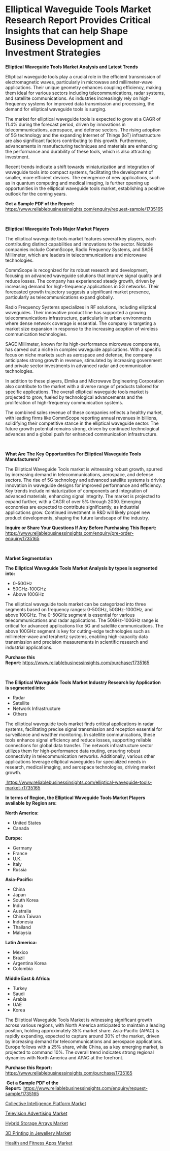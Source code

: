 <p><h1>Elliptical Waveguide Tools Market Research Report Provides Critical Insights that can help Shape Business Development and Investment Strategies</h1></p><p><strong>Elliptical Waveguide Tools Market Analysis and Latest Trends</strong></p>
<p><p>Elliptical waveguide tools play a crucial role in the efficient transmission of electromagnetic waves, particularly in microwave and millimeter-wave applications. Their unique geometry enhances coupling efficiency, making them ideal for various sectors including telecommunications, radar systems, and satellite communications. As industries increasingly rely on high-frequency systems for improved data transmission and processing, the demand for elliptical waveguide tools is surging.</p><p>The market for elliptical waveguide tools is expected to grow at a CAGR of 11.4% during the forecast period, driven by innovations in telecommunications, aerospace, and defense sectors. The rising adoption of 5G technology and the expanding Internet of Things (IoT) infrastructure are also significant factors contributing to this growth. Furthermore, advancements in manufacturing techniques and materials are enhancing the performance and durability of these tools, which is also attracting investment.</p><p>Recent trends indicate a shift towards miniaturization and integration of waveguide tools into compact systems, facilitating the development of smaller, more efficient devices. The emergence of new applications, such as in quantum computing and medical imaging, is further opening up opportunities in the elliptical waveguide tools market, establishing a positive outlook for the coming years.</p></p>
<p><strong>Get a Sample PDF of the Report:&nbsp;</strong> <a href="https://www.reliablebusinessinsights.com/enquiry/request-sample/1735165?utm_campaign=1877&utm_medium=2&utm_source=Github&utm_content=ia&utm_term=18122024&utm_id=elliptical-waveguide-tools">https://www.reliablebusinessinsights.com/enquiry/request-sample/1735165</a></p>
<p>&nbsp;</p>
<p><strong>Elliptical Waveguide Tools Major Market Players</strong></p>
<p><p>The elliptical waveguide tools market features several key players, each contributing distinct capabilities and innovations to the sector. Notable companies include CommScope, Radio Frequency Systems, and SAGE Millimeter, which are leaders in telecommunications and microwave technologies.</p><p>CommScope is recognized for its robust research and development, focusing on advanced waveguide solutions that improve signal quality and reduce losses. The company has experienced steady growth, driven by increasing demand for high-frequency applications in 5G networks. Their forecasted growth trajectory suggests a significant market presence, particularly as telecommunications expand globally.</p><p>Radio Frequency Systems specializes in RF solutions, including elliptical waveguides. Their innovative product line has supported a growing telecommunications infrastructure, particularly in urban environments where dense network coverage is essential. The company is targeting a market size expansion in response to the increasing adoption of wireless communication technologies.</p><p>SAGE Millimeter, known for its high-performance microwave components, has carved out a niche in complex waveguide applications. With a specific focus on niche markets such as aerospace and defense, the company anticipates strong growth in revenue, stimulated by increasing government and private sector investments in advanced radar and communication technologies.</p><p>In addition to these players, Elmika and Microwave Engineering Corporation also contribute to the market with a diverse range of products tailored for specific applications. The overall elliptical waveguide tools market is projected to grow, fueled by technological advancements and the proliferation of high-frequency communication systems.</p><p>The combined sales revenue of these companies reflects a healthy market, with leading firms like CommScope reporting annual revenues in billions, solidifying their competitive stance in the elliptical waveguide sector. The future growth potential remains strong, driven by continued technological advances and a global push for enhanced communication infrastructure.</p></p>
<p>&nbsp;</p>
<p><strong>What Are The Key Opportunities For Elliptical Waveguide Tools Manufacturers?</strong></p>
<p><p>The Elliptical Waveguide Tools market is witnessing robust growth, spurred by increasing demand in telecommunications, aerospace, and defense sectors. The rise of 5G technology and advanced satellite systems is driving innovation in waveguide designs for improved performance and efficiency. Key trends include miniaturization of components and integration of advanced materials, enhancing signal integrity. The market is projected to expand further, with a CAGR of over 5% through 2030. Emerging economies are expected to contribute significantly, as industrial applications grow. Continued investment in R&D will likely propel new product developments, shaping the future landscape of the industry.</p></p>
<p><strong>Inquire or Share Your Questions If Any Before Purchasing This Report:</strong> <a href="https://www.reliablebusinessinsights.com/enquiry/pre-order-enquiry/1735165?utm_campaign=1877&utm_medium=2&utm_source=Github&utm_content=ia&utm_term=18122024&utm_id=elliptical-waveguide-tools">https://www.reliablebusinessinsights.com/enquiry/pre-order-enquiry/1735165</a></p>
<p>&nbsp;</p>
<p><strong>Market Segmentation</strong></p>
<p><strong>The Elliptical Waveguide Tools Market Analysis by types is segmented into:</strong></p>
<p><ul><li>0-50GHz</li><li>50GHz-100GHz</li><li>Above 100GHz</li></ul></p>
<p><p>The elliptical waveguide tools market can be categorized into three segments based on frequency ranges: 0-50GHz, 50GHz-100GHz, and above 100GHz. The 0-50GHz segment is essential for various telecommunications and radar applications. The 50GHz-100GHz range is critical for advanced applications like 5G and satellite communications. The above 100GHz segment is key for cutting-edge technologies such as millimeter-wave and terahertz systems, enabling high-capacity data transmission and precision measurements in scientific research and industrial applications.</p></p>
<p><strong>Purchase this Report:&nbsp;</strong><a href="https://www.reliablebusinessinsights.com/purchase/1735165?utm_campaign=1877&utm_medium=2&utm_source=Github&utm_content=ia&utm_term=18122024&utm_id=elliptical-waveguide-tools">https://www.reliablebusinessinsights.com/purchase/1735165</a></p>
<p>&nbsp;</p>
<p><strong>The Elliptical Waveguide Tools Market Industry Research by Application is segmented into:</strong></p>
<p><ul><li>Radar</li><li>Satellite</li><li>Network Infrastructure</li><li>Others</li></ul></p>
<p><p>The elliptical waveguide tools market finds critical applications in radar systems, facilitating precise signal transmission and reception essential for surveillance and weather monitoring. In satellite communications, these tools enhance signal efficiency and reduce losses, supporting reliable connections for global data transfer. The network infrastructure sector utilizes them for high-performance data routing, ensuring robust connectivity in telecommunication networks. Additionally, various other applications leverage elliptical waveguides for specialized needs in research, medical imaging, and aerospace technologies, driving market growth.</p></p>
<p><a href="https://www.reliablebusinessinsights.com/elliptical-waveguide-tools-market-r1735165?utm_campaign=1877&utm_medium=2&utm_source=Github&utm_content=ia&utm_term=18122024&utm_id=elliptical-waveguide-tools">&nbsp;https://www.reliablebusinessinsights.com/elliptical-waveguide-tools-market-r1735165</a></p>
<p><strong>In terms of Region, the Elliptical Waveguide Tools Market Players available by Region are:</strong></p>
<p>
    <p> <strong> North America: </strong>
        <ul>
            <li>United States</li>
            <li>Canada</li>
        </ul>
        </p> 
    <p> <strong> Europe: </strong>
        <ul>
            <li>Germany</li>
            <li>France</li>
            <li>U.K.</li>
            <li>Italy</li>
            <li>Russia</li>
        </ul>
        </p> 
    <p> <strong> Asia-Pacific: </strong>
        <ul>
            <li>China</li>
            <li>Japan</li>
            <li>South Korea</li>
            <li>India</li>
            <li>Australia</li>
            <li>China Taiwan</li>
            <li>Indonesia</li>
            <li>Thailand</li>
            <li>Malaysia</li>
        </ul>
        </p> 
    <p> <strong> Latin America: </strong>
        <ul>
            <li>Mexico</li>
            <li>Brazil</li>
            <li>Argentina Korea</li>
            <li>Colombia</li>
        </ul>
        </p> 
    <p> <strong> Middle East & Africa: </strong>
        <ul>
            <li>Turkey</li>
            <li>Saudi</li>
            <li>Arabia</li>
            <li>UAE</li>
            <li>Korea</li>
        </ul>
    </p>
    </p>
<p><p>The Elliptical Waveguide Tools Market is witnessing significant growth across various regions, with North America anticipated to maintain a leading position, holding approximately 35% market share. Asia-Pacific (APAC) is rapidly expanding, expected to capture around 30% of the market, driven by increasing demand for telecommunications and aerospace applications. Europe follows with a 25% share, while China, as a key emerging market, is projected to command 10%. The overall trend indicates strong regional dynamics with North America and APAC at the forefront.</p></p>
<p><strong>Purchase this Report: </strong><a href="https://www.reliablebusinessinsights.com/purchase/1735165?utm_campaign=1877&utm_medium=2&utm_source=Github&utm_content=ia&utm_term=18122024&utm_id=elliptical-waveguide-tools">https://www.reliablebusinessinsights.com/purchase/1735165</a></p>
<p>&nbsp;<strong>Get a Sample PDF of the Report:&nbsp;&nbsp;</strong><a href="https://www.reliablebusinessinsights.com/enquiry/request-sample/1735165?utm_campaign=1877&utm_medium=2&utm_source=Github&utm_content=ia&utm_term=18122024&utm_id=elliptical-waveguide-tools">https://www.reliablebusinessinsights.com/enquiry/request-sample/1735165</a></p>
<p><strong></strong></p>
<p><p><a href="https://www.linkedin.com/pulse/collective-intelligence-platform-market-size-global-revenue-phmee?utm_campaign=1877&utm_medium=2&utm_source=Github&utm_content=ia&utm_term=18122024&utm_id=elliptical-waveguide-tools">Collective Intelligence Platform Market</a></p><p><a href="https://www.linkedin.com/pulse/growth-revenue-projections-television-advertising-market-81-ud2ke?utm_campaign=1877&utm_medium=2&utm_source=Github&utm_content=ia&utm_term=18122024&utm_id=elliptical-waveguide-tools">Television Advertising Market</a></p><p><a href="https://www.linkedin.com/pulse/growth-forecast-hybrid-storage-arrays-market-111-cagr-2024-gdwje?utm_campaign=1877&utm_medium=2&utm_source=Github&utm_content=ia&utm_term=18122024&utm_id=elliptical-waveguide-tools">Hybrid Storage Arrays Market</a></p><p><a href="https://www.linkedin.com/pulse/whats-driving-3d-printing-jewellery-market-boom-key-growth-drivers-g69qe?utm_campaign=1877&utm_medium=2&utm_source=Github&utm_content=ia&utm_term=18122024&utm_id=elliptical-waveguide-tools">3D Printing in Jewellery Market</a></p><p><a href="https://www.linkedin.com/pulse/health-fitness-apps-market-size-share-research-report-2024-2031-uzv3e?utm_campaign=1877&utm_medium=2&utm_source=Github&utm_content=ia&utm_term=18122024&utm_id=elliptical-waveguide-tools">Health and Fitness Apps Market</a></p></p>